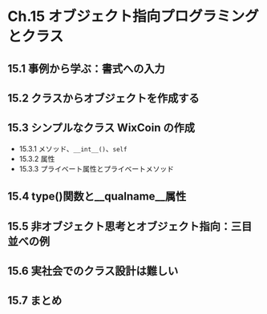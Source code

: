 # Ch.15 オブジェクト指向プログラミングとクラス

## 15.1 事例から学ぶ：書式への入力

## 15.2 クラスからオブジェクトを作成する

## 15.3 シンプルなクラス WixCoin の作成

- 15.3.1 メソッド、`__int__()`、`self`
- 15.3.2 属性
- 15.3.3 プライベート属性とプライベートメソッド

## 15.4 type()関数と__qualname__属性

## 15.5 非オブジェクト思考とオブジェクト指向：三目並べの例

## 15.6 実社会でのクラス設計は難しい

## 15.7 まとめ
